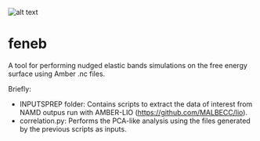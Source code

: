 ![alt text](https://github.com/JonathanSemelak/feneb/blob/master/img1.ong?raw=true)

# feneb
A tool for performing nudged elastic bands simulations on the free energy surface using Amber .nc files.

Briefly:

- INPUTSPREP folder: Contains scripts to extract the data of interest from NAMD outpus run with AMBER-LIO (https://github.com/MALBECC/lio).
- correlation.py: Performs the PCA-like analysis using the files generated by the previous scripts as inputs.

